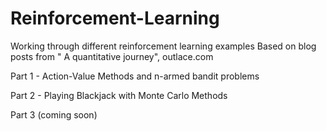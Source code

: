 # Reinforcement-Learning
Working through different reinforcement learning examples
Based on blog posts from " A quantitative journey", outlace.com

Part 1 - Action-Value Methods and n-armed bandit problems 

Part 2 - Playing Blackjack with Monte Carlo Methods

Part 3 (coming soon)
